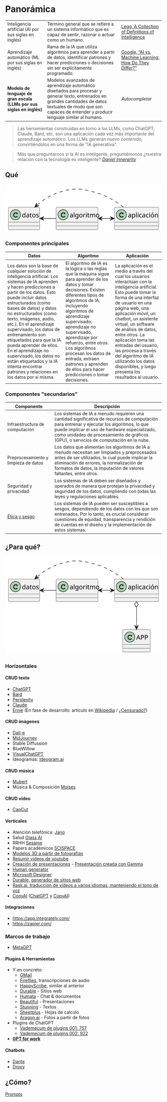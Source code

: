 # Panorámica

| | | |
|-|-|-|
Inteligencia artificial (AI por sus siglas en inglés)|Término general que se refiere a un sistema informático que es capaz de sentir, razonar o actuar como un humano.|[Legg, A Collection of Definitions of Intelligence](https://www.researchgate.net/publication/1895883_A_Collection_of_Definitions_of_Intelligence)
Aprendizaje automático (ML por sus siglas en inglés)|Rama de la IA que utiliza algoritmos para aprender a partir de datos, identificar patrones y hacer predicciones o decisiones sin ser explícitamente programado.|[Google, “AI vs. Machine Learning: How Do They Differ?”](https://cloud.google.com/learn/artificial-intelligence-vs-machine-learning?hl=es)
**Modelo de lenguaje de gran escala (LLMs por sus siglas en inglés)**|Modelos avanzados de aprendizaje automático diseñados para procesar y generar texto, entrenados en grandes cantidades de datos textuales de modo que son capaces de entender y producir lenguaje similar al humano.|*Autocompletar*

> Las herramientas construidas en torno a los LLMs, como ChatGPT, Claude, Bard, etc. son una aplicación cada vez más importante del aprendizaje automático. Los LLMs generan *nuevo contenido*, convirtiéndolos en una forma de "IA generativa".

> Más que preguntarnos si la AI es inteligente, preguntémonos ¿nuestra relación con la tecnología es inteligente? *[Daniel Innerarity](https://www.danielinnerarity.es/)*

## Qué

<div align=center>

![](/imagenes/modelosUML/componentes.svg)

</div>

### Componentes principales

|Datos|Algoritmo|Aplicación|
|-|-|-|
Los datos son la base de cualquier solución de inteligencia artificial. Los sistemas de IA aprenden y hacen predicciones a partir de los datos. Esto puede incluir datos estructurados (como bases de datos) y datos no estructurados (como texto, imágenes, audio, etc.). En el aprendizaje supervisado, los datos de entrenamiento son etiquetados para que la IA pueda aprender de ellos. En el aprendizaje no supervisado, los datos no están etiquetados y la IA intenta encontrar patrones y relaciones en los datos por sí misma.|El algoritmo de IA es la lógica o las reglas que la máquina sigue para aprender de los datos y tomar decisiones. Existen diferentes tipos de algoritmos de IA, incluyendo algoritmos de aprendizaje supervisado, aprendizaje no supervisado, aprendizaje por refuerzo, entre otros. Los algoritmos procesan los datos de entrada, extraen patrones y aprenden de ellos para hacer predicciones o tomar decisiones.|La aplicación es el medio a través del cual los usuarios interactúan con la inteligencia artificial. Esto puede tomar la forma de una interfaz de usuario en una página web, una aplicación móvil, un chatbot, un asistente virtual, un software de análisis de datos, entre otros. La aplicación toma las entradas del usuario, las procesa a través del algoritmo de IA utilizando los datos disponibles, y luego presenta los resultados al usuario.

### Componentes "secundarios"

|Componente|Descripción
|-|-|
Infraestructura de computación|Los sistemas de IA a menudo requieren una cantidad significativa de recursos de computación para entrenar y ejecutar los algoritmos, lo que puede implicar el uso de hardware especializado, como unidades de procesamiento de gráficos (GPU), o servicios de computación en la nube.
Preprocesamiento y limpieza de datos|Los datos que alimentan los algoritmos de IA a menudo necesitan ser limpiados y preprocesados antes de ser utilizados, lo cual puede implicar la eliminación de errores, la normalización de formatos de datos, la imputación de valores faltantes, entre otros.
Seguridad y privacidad|Los sistemas de IA deben ser diseñados y operados de manera que protejan la privacidad y seguridad de los datos, cumpliendo con todas las leyes y regulaciones aplicables.
[Ética y sesgo](etica@AI.md)|Los sistemas de IA pueden ser susceptibles a sesgos, dependiendo de los datos con los que son entrenados. Por lo tanto, es crucial considerar cuestiones de equidad, transparencia y rendición de cuentas en el diseño y la implementación de estos sistemas.

## ¿Para qué?

<div align=center>

![](/imagenes/modelosUML/componentes2.svg)

</div>

### Horizontales
<!-- TODO #6 incluir las siguientes: Rask.ai
Captions
Wonder dinamic
24ai
Runway -->
#### CRUD texto

- [ChatGPT](https://chat.openai.com/)
- [Bard](https://bard.google.com/)
- [Perplexity](https://www.perplexity.ai/)
- [Claude](https://claude.ai/chats)
- [Ernie](https://yiyan.baidu.com/) (En fase de desarrollo: artículo en [Wikipedia](https://en.wikipedia.org/wiki/Ernie_Bot) / [¿Censurado?](https://web.archive.org/web/20230902185902/https://www.reuters.com/technology/baidus-ernie-writes-poems-says-it-has-insufficient-information-xi-tests-show-2023-03-20/))

#### CRUD imágenes

- [Dall-e](https://pitch.com/v/DALL-E-prompt-book-v1-tmd33y/d959fd01-3eea-4b16-9472-e79ccb635e98)
- [MidJourney](https://docs.midjourney.com/docs/prompts)
- Stable Diffussion
- BlueWillow
- [VisualChatGPT](https://stablediffusionweb.com/Visual-ChatGPT#demo)
- Ideogramas: [Ideogram.ai](https://ideogram.ai/)


#### CRUD música

- [Mubert](https://mubert.com/)
- Música & Composición [Moises](https://moises.ai/)

#### CRUD vídeo

- [CapCut](https://www.capcut.com/)

#### Verticales

- Atención telefónica: [Jano](https://www.youtube.com/watch?v=fhoKnB6vwWg)
- Salud [Glass AI](https://glass.health/ai)
- RRHH [Sesame](https://www.sesamehr.es/ai/)
- Papers académicos [SCISPACE](https://typeset.io/)
- [Modelos 3D a partir de fotografías](https://research.nvidia.com/labs/dir/neuralangelo/)
- [Resumir vídeos de youtube](https://eightify.app/)
- [Creación de presentaciones](https://gamma.app/generate) - [Presentación creada con Gamma](https://gamma.app/public/Introduccion-a-la-IA-y-su-estado-actual-s2pfcebzfn8j7xt)
- [Human generator](https://generated.photos/human-generator)
- [Microsoft Designer](https://designer.microsoft.com/)
- [Durable, generador de sitios web](https://durable.co/)
- [Rask.ai, traducción de vídeos a varios idiomas, manteniendo el tono de voz](https://app.rask.ai/)
- [CopyAI](https://copy.ai) ([ChatGPT](https://chat.openai.com/share/23892a81-1e32-49c5-a60d-23c07ad65e02) y [CopyAI](https://app.copy.ai/projects/34198328?tool=chat&tab=results))

#### Integraciones

- https://app.integrately.com/
- https://zapier.com/

### Marcos de trabajo

- [MetaGPT](https://github.com/geekan/MetaGPT)

#### Plugins & Herramientas

- Y en concreto:
  - [GMail](https://www.aimails.dev/)
  - [Fireflies](https://app.fireflies.ai), transcripciones de audio
  - [HappyScribe](https://www.happyscribe.com/), similar al anterior
  - [Durable](https://es.durable.co) - Sitios web
  - [Humata](http://humata.ai) - Chat & documentos
  - [Beautiful](http://beautiful.ai) - Presentaciones
  - [Stunning](http://stunning.so) - Textos
  - [Sheetplus](https://sheetplus.ai) - Hojas de calculo
  - [Aragon.ai](https://www.aragon.ai/) - Fotos a partir de fotos
- Plugins de ChatGPT
  - [Vademecum de plugins 001: 757](https://airtable.com/appTJyP732XVOXc85/shrDMadwueJxDLQRf/tblD6MYbL3FLmZ6NW)
  - [Vademecum de plugins 002: 922](https://www.startuphub.ai/a-list-of-78-chatgpt-plugins-currently-available-and-their-use-case/)
- [**GPT for work**](https://gptforwork.com/)

#### Chatbots

- [Dante](https://dante-ai.com/)
- [Droxy](https://www.droxy.ai/)

## ¿Cómo?

[Prompts](/prompts/README.md)
